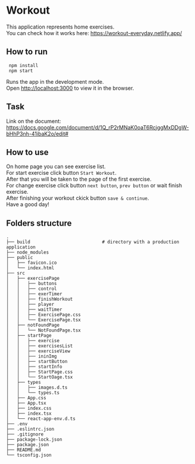 # Workout

This application represents home exercises. \
You can check how it works here: https://workout-everyday.netlify.app/

## How to run

```
 npm install
 npm start
```

Runs the app in the development mode.\
Open [http://localhost:3000](http://localhost:3000) to view it in the browser.

## Task

Link on the document: https://docs.google.com/document/d/1Q_rP2rMNaK0oaT6RcjggMxDDgW-bHhP3nh-41ibaK2o/edit#

## How to use

On home page you can see exercise list. \
For start exercise click button `Start Workout`. \
After that you will be taken to the page of the first exercise. \
For change exercise click button `next button`, `prev button` or wait finish exercise. \
After finishing your workout ckick button `save & continue`. \
Have a good day!

## Folders structure
    
```
.
├── build                           # directory with a production application
├── node_modules
├── public
│   ├── favicon.ico
│   └── index.html                   
├── src                             
│   ├── exercisePage
│   │   ├── buttons
│   │   ├── control
│   │   ├── exerTimer
│   │   ├── finishWorkout
│   │   ├── player
│   │   ├── waitTimer
│   │   ├── ExercisePage.css
│   │   └── ExercisePage.tsx
│   ├── notFoundPage
│   │   └── NotFoundPage.tsx
│   ├── startPage
│   │   ├── exercise
│   │   ├── exercisesList
│   │   ├── exerciseView
│   │   ├── ininImg
│   │   ├── startButton
│   │   ├── startInfo
│   │   ├── StartPage.css
│   │   └── StartOage.tsx
│   ├── types
│   │   ├── images.d.ts
│   │   └── types.ts                          
│   ├── App.css                             
│   ├── App.tsx                                    
│   ├── index.css                           
│   ├── index.tsx                            
│   └── react-app-env.d.ts                       
├── .env                        
├── .eslintrc.json                    
├── .gitignore                       
├── package-lock.json               
├── package.json                    
├── README.md                      
└── tsconfig.json
```              